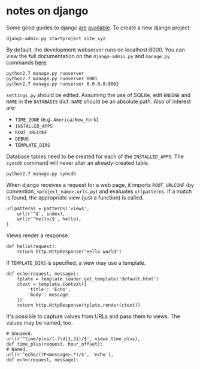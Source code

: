 notes on django
===============

Some good guides to django [are](https://docs.djangoproject.com/en/1.4/intro/)
[available](http://www.djangobook.com/en/2.0/index.html). To create a new django
project:

    django-admin.py startproject site_xyz

By default, the development webserver runs on localhost:8000. You can view the
full documentation on the `django-admin.py` and `manage.py` commands
[here](https://docs.djangoproject.com/en/dev/ref/django-admin/).

    python2.7 manage.py runserver
    python2.7 manage.py runserver 8001
    python2.7 manage.py runserver 0.0.0.0:8002

`settings.py` should be edited. Assuming the use of SQLite, edit `ENGINE` and
`NAME` in the `DATABASES` dict. `NAME` should be an absolute path. Also of
interest are:

* `TIME_ZONE` (e.g. `America/New_York`)
* `INSTALLED_APPS`
* `ROOT_URLCONF`
* `DEBUG`
* `TEMPLATE_DIRS`

Database tables need to be created for each of the `INSTALLED_APPS`. The
`syncdb` command will never alter an already-created table.

    python2.7 manage.py syncdb

When django receives a request for a web page, it imports `ROOT_URLCONF` (by
convention, `<project_name>.urls.py`) and evaluates `urlpatterns`. If a match
is found, the appropriate view (just a function) is called.

    urlpatterns = patterns('views',
        url(r'^$', index),
        url(r'^hello/$', hello),
    )

Views render a response.

    def hello(request):
        return http.HttpResponse("Hello world")

If `TEMPLATE_DIRS` is specified, a view may use a template.

    def echo(request, message):
        tplate = template.loader.get_template('default.html')
        ctext = template.Context({
            'title': 'Echo',
            'body': message
        })
        return http.HttpResponse(tplate.render(ctext))

It's possible to capture values from URLs and pass them to views. The values may
be named, too.

    # Unnamed.
    url(r'^time/plus/(-?\d{1,3})/$', views.time_plus),
    def time_plus(request, hour_offset):
    # Named.
    url(r'^echo/(?P<message>.*)/$', 'echo'),
    def echo(request, message):
